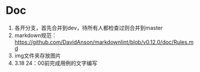 # Doc
1. 各开分支，首先合并到dev，待所有人都检查过则合并到master
2. markdown规范：https://github.com/DavidAnson/markdownlint/blob/v0.12.0/doc/Rules.md
3. img文件夹存放图片
4. 3.18 24：00前完成用例的文字编写
